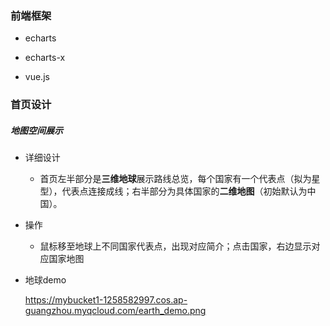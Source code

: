 ### 前端框架

- echarts

- echarts-x

- vue.js

  

### 首页设计

##### 地图空间展示

- 详细设计

  - 首页左半部分是**三维地球**展示路线总览，每个国家有一个代表点（拟为星型），代表点连接成线；右半部分为具体国家的**二维地图**（初始默认为中国）。
- 操作

  - 鼠标移至地球上不同国家代表点，出现对应简介；点击国家，右边显示对应国家地图

- 地球demo

  https://mybucket1-1258582997.cos.ap-guangzhou.myqcloud.com/earth_demo.png















